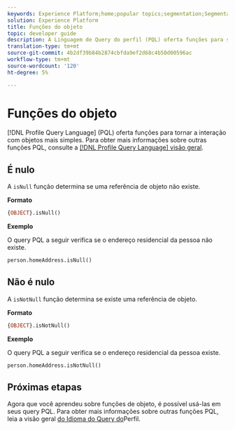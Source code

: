 ```yaml
---
keywords: Experience Platform;home;popular topics;segmentation;Segmentation;Segmentation Service;pql;PQL;Profile Query Language;object functions;object;
solution: Experience Platform
title: Funções do objeto
topic: developer guide
description: A Linguagem de Query do perfil (PQL) oferta funções para simplificar a interação com objetos.
translation-type: tm+mt
source-git-commit: 4b2df39b84b2874cbfda9ef2d68c4b50d00596ac
workflow-type: tm+mt
source-wordcount: '120'
ht-degree: 5%

---
```



# Funções do objeto

[!DNL Profile Query Language] (PQL) oferta funções para tornar a interação com objetos mais simples. Para obter mais informações sobre outras funções PQL, consulte a [[!DNL Profile Query Language] visão geral](./overview.md).

## É nulo

A `isNull` função determina se uma referência de objeto não existe.

**Formato**

```sql
{OBJECT}.isNull()
```

**Exemplo**

O query PQL a seguir verifica se o endereço residencial da pessoa não existe.

```sql
person.homeAddress.isNull()
```

## Não é nulo

A `isNotNull` função determina se existe uma referência de objeto.

**Formato**

```sql
{OBJECT}.isNotNull()
```

**Exemplo**

O query PQL a seguir verifica se o endereço residencial da pessoa existe.

```sql
person.homeAddress.isNotNull()
```

## Próximas etapas

Agora que você aprendeu sobre funções de objeto, é possível usá-las em seus query PQL. Para obter mais informações sobre outras funções PQL, leia a visão geral [do Idioma do Query do](./overview.md)Perfil.